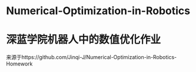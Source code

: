 # Numerical-Optimization-in-Robotics
# 深蓝学院机器人中的数值优化作业
来源于https://github.com/Jinqi-J/Numerical-Optimization-in-Robotics-Homework
